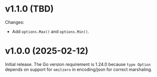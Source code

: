 # v1.1.0 (TBD)

Changes:

- Add `options.Max()` and `options.Min()`.

# v1.0.0 (2025-02-12)

Initial release. The Go version requirement is 1.24.0 because `type Option`
depends on support for `omitzero` in encoding/json for correct marshaling.

